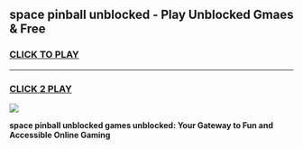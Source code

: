 
## space pinball unblocked - Play Unblocked Gmaes & Free
<h3>
<a href="https://news.freeplayer.one?title=space_pinball_unblocked&ref=23F">CLICK TO PLAY</a></h3>
<hr>

<h3>
<a href="https://news.freeplayer.one?title=space_pinball_unblocked&ref=23F">CLICK 2 PLAY</a>
  
</h3>

<a href="https://news.freeplayer.one?title=space_pinball_unblocked&ref=23F/"><img src="https://clearcache.store/games.png"></a>


**space pinball unblocked games unblocked: Your Gateway to Fun and Accessible Online Gaming**
